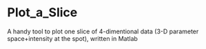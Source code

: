 # Plot_a_Slice
A handy tool to plot one slice of 4-dimentional data (3-D parameter space+intensity at the spot), written in Matlab
